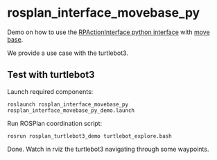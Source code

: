 # rosplan_interface_movebase_py

Demo on how to use the [RPActionInterface python interface](https://github.com/KCL-Planning/ROSPlan/blob/master/rosplan_planning_system/src/rosplan_planning_system/ActionInterfacePy/RPActionInterface.py) 
with [move base](http://wiki.ros.org/move_base).

We provide a use case with the turtlebot3.

## Test with turtlebot3

Launch required components:

    roslaunch rosplan_interface_movebase_py rosplan_interface_movebase_py_demo.launch

Run ROSPlan coordination script:

    rosrun rosplan_turtlebot3_demo turtlebot_explore.bash

Done. Watch in rviz the turtlebot3 navigating through some waypoints.
